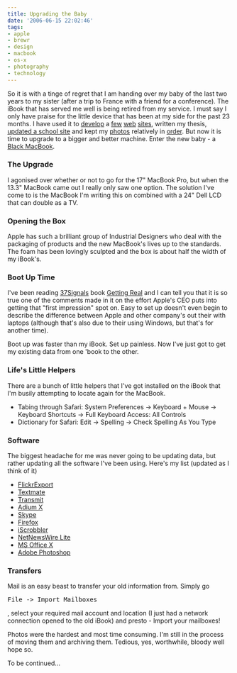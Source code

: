 ```yaml
---
title: Upgrading the Baby
date: '2006-06-15 22:02:46'
tags:
- apple
- brewr
- design
- macbook
- os-x
- photography
- technology
---
```


So it is with a tinge of regret that I am handing over my baby of the last two years to my sister (after a trip to France with a friend for a conference). The iBook that has served me well is being retired from my service. I must say I only have praise for the little device that has been at my side for the past 23 months. I have used it to <a href="http://thelyricalmadmen.com">develop</a> a <a href="http://waterhog.com.au">few</a> <a href="http://musiclounge.com.au">web</a> <a href="http://steven-foster.id.au">sites</a>, written my thesis, <a href="http://www.pv.unsw.edu.au">updated a school site</a> and kept my <a href="http://flickr.com/photos/jufemaiz/">photos</a> relatively in <a href="http://gallery.euphemize.net">order</a>. But now it is time to upgrade to a bigger and better machine. Enter the new baby - a <a href="http://apple.com/au/macbook/">Black MacBook</a>.

<h3>The Upgrade</h3>

I agonised over whether or not to go for the 17" MacBook Pro, but when the 13.3" MacBook came out I really only saw one option. The solution I've come to is the MacBook I'm writing this on combined with a 24" Dell LCD that can double as a TV.

<h3>Opening the Box</h3>

Apple has such a brilliant group of Industrial Designers who deal with the packaging of products and the new MacBook's lives up to the standards. The foam has been lovingly sculpted and the box is about half the width of my iBook's.

<h3>Boot Up Time</h3>

I've been reading <a href="http://37signals.com">37Signals</a> book <a href="https://gettingreal.37signals.com/">Getting Real</a> and I can tell you that it is so true one of the comments made in it on the effort Apple's CEO puts into getting that "first impression" spot on. Easy to set up doesn't even begin to describe the difference between Apple and other company's out their with laptops (although that's also due to their using Windows, but that's for another time).

Boot up was faster than my iBook. Set up painless. Now I've just got to get my existing data from one 'book to the other.

<h3>Life's Little Helpers</h3>

There are a bunch of little helpers that I've got installed on the iBook that I'm busily attempting to locate again for the MacBook.

<ul>
<li>Tabing through Safari: System Preferences -> Keyboard + Mouse -> Keyboard Shortcuts -> Full Keyboard Access: All Controls</li>
<li>Dictionary for Safari: Edit -> Spelling -> Check Spelling As You Type</li>
</ul>

<h3>Software</h3>

The biggest headache for me was never going to be updating data, but rather updating all the software I've been using. Here's my list (updated as I think of it)

<ul>
<li><a href="http://connectedflow.com/flickrexport/">FlickrExport</a></li>
<li><a href="http://macromates.com/">Textmate</a></li>
<li><a href="http://www.panic.com/transmit/">Transmit</a></li>
<li><a href="http://adiumx.com">Adium X</a></li>
<li><a href="http://skype.com">Skype</a></li>
<li><a href="http://getfirefox.com">Firefox</a></li>
<li><a href="http://www.last.fm/downloads.php">iScrobbler</a></li>
<li><a href="http://www.newsgator.com/NGOLProduct.aspx?ProdID=NetNewsWire">NetNewsWire Lite</a></li>
<li><a href="http://www.microsoft.com/mac/">MS Office X</a></li>
<li><a href="http://www.adobe.com/products/photoshop/">Adobe Photoshop</a></li>
</ul>

<h3>Transfers</h3>

Mail is an easy beast to transfer your old information from. Simply go <pre>File -> Import Mailboxes</pre>, select your required mail account and location (I just had a network connection opened to the old iBook) and presto - Import your mailboxes!

Photos were the hardest and most time consuming. I'm still in the process of moving them and archiving them. Tedious, yes, worthwhile, bloody well hope so.

To be continued...
